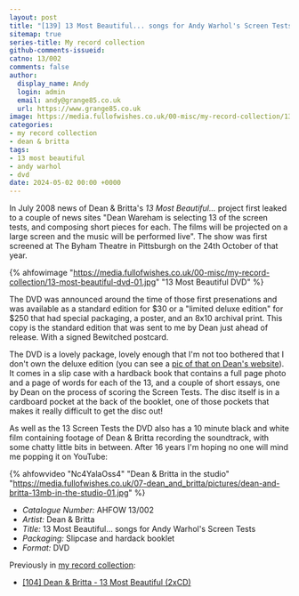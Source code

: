 ```yaml
---
layout: post
title: "[139] 13 Most Beautiful... songs for Andy Warhol's Screen Tests (DVD)"
sitemap: true
series-title: My record collection
github-comments-issueid:
catno: 13/002
comments: false
author:
  display_name: Andy
  login: admin
  email: andy@grange85.co.uk
  url: https://www.grange85.co.uk
image: https://media.fullofwishes.co.uk/00-misc/my-record-collection/13-most-beautiful-dvd-01.jpg
categories:
- my record collection
- dean & britta
tags:
- 13 most beautiful
- andy warhol
- dvd
date: 2024-05-02 00:00 +0000
---
```

In July 2008 news of Dean & Britta's _13 Most Beautiful..._ project first leaked to a couple of news sites "Dean Wareham is selecting 13 of the screen tests, and composing short pieces for each. The films will be projected on a large screen and the music will be performed live". The show was first screened at The Byham Theatre in Pittsburgh on the 24th October of that year.

{% ahfowimage "https://media.fullofwishes.co.uk/00-misc/my-record-collection/13-most-beautiful-dvd-01.jpg" "13 Most Beautiful DVD" %}

The DVD was announced around the time of those first presenations and was available as a standard edition for $30 or a "limited deluxe edition" for $250 that had special packaging, a poster, and an 8x10 archival print. This copy is the standard edition that was sent to me by Dean just ahead of release. With a signed Bewitched postcard.

The DVD is a lovely package, lovely enough that I'm not too bothered that I don't own the deluxe edition (you can see a [pic of that on Dean's website](https://deanwareham.com/product/266960)). It comes in a slip case with a hardback book that contains a full page photo and a page of words for each of the 13, and a couple of short essays, one by Dean on the process of scoring the Screen Tests. The disc itself is in a cardboard pocket at the back of the booklet, one of those pockets that makes it really difficult to get the disc out!

As well as the 13 Screen Tests the DVD also has a 10 minute black and white film containing footage of Dean & Britta recording the soundtrack, with some chatty little bits in between. After 16 years I'm hoping no one will mind me popping it on YouTube:

{% ahfowvideo "Nc4YalaOss4" "Dean & Britta in the studio" "https://media.fullofwishes.co.uk/07-dean_and_britta/pictures/dean-and-britta-13mb-in-the-studio-01.jpg" %}

  - *Catalogue Number:* AHFOW 13/002
  - *Artist:* Dean & Britta
  - *Title:* 13 Most Beautiful... songs for Andy Warhol's Screen Tests
  - *Packaging:* Slipcase and hardack booklet
  - *Format:* DVD

  Previously in [my record collection](/category/my-record-collection):
   - [[104] Dean & Britta - 13 Most Beautiful (2xCD)](/2024/01/08/my-record-collection-099-dean-britta-13-most-beautiful-2xcd/)
